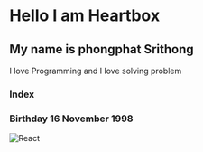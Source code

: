 # Hello I am Heartbox
## My name is phongphat Srithong

I love Programming and I love solving problem
### Index
### Birthday  16 November 1998
<img alt="React" src="https://img.shields.io/badge/-React-45b8d8?style=flat-square&logo=react&logoColor=white" />
